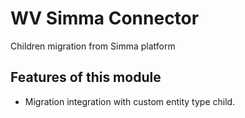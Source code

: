 WV Simma Connector
==================

Children migration from Simma platform

Features of this module
-----------

* Migration integration with custom entity type child. 
